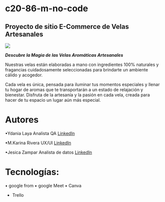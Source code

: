 # c20-86-m-no-code
## Proyecto de sitio E-Commerce de Velas Artesanales

<img src= "Imagen\Banner web horizontal nuevos productos  minimalista orgánico  verde y marrón .png">

***Descubre la Magia de las Velas Aromáticas Artesanales***

 Nuestras velas están elaboradas a mano con ingredientes 100% naturales y fragancias cuidadosamente seleccionadas para brindarte un ambiente cálido y acogedor. 
 
 Cada vela es única, pensada para iluminar tus momentos especiales y llenar tu hogar de aromas que te transportarán a un estado de relajación y bienestar. Disfruta de la artesanía y la pasión en cada vela, creada para hacer de tu espacio un lugar aún más especial.

# Autores
•Ydania Laya
 Analista QA
[LinkedIn](https://www.linkedin.com/in/ydania-laya/)
 
•M.Karina Rivera
 UX/UI
 [LinkedIn](https://www.linkedin.com/in/maria-karina-rivera-646aaa252?utm_source=share&utm_campaign=share_via&utm_content=profile&utm_medium=android_app)


 
•Jesica Zampar 
 Analista de datos
 [LinkedIn](https://www.linkedin.com/in/jesica-zampar-13z/)
 
 

 # Tecnologías:
• google from
• google Meet
• Canva
- Trello
  


 
 
 
